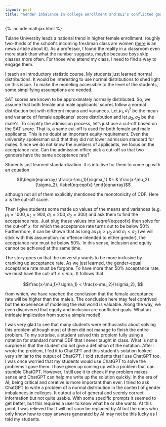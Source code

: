 ```yaml
---
layout: post
title: "Gender imbalance in college enrollment and DEI's conflicted goals: insights gained from normal distributions" 
---
```


{% include mathjax.html %}

Tulane University leads a national trend in higher female enrollment: roughly two-thirds of the school's incoming freshman class are women ([here](https://archive.ph/H0NIZ) is an news article about it).  As a professor, I found the reality in a classroom even more stark than what the number suggests, maybe because boys skip classes more often.  For those who attend my class, I need to find a way to engage them. 

I teach an introductory statistic course. My students just learned normal distributions. It would be interesting to use normal distributions to shed light on this issue. To make the modeling accessible to the level of the students, some simplifying assumptions are needed. 

SAT scores are known to be approximately normally distributed. So, we assume that both female and male applicants’ scores follow a normal distribution but with different means and variances. Let $\mu_1, \sigma_1^2$ be the mean and variance of female applicants' score distribution and let $\mu_2, \sigma_2$ be the male's. To simplify the admission process, let’s just use a cut-off based on the SAT score. That is, a same cut-off is used for both female and male applicants. This is no doubt an important equity requirement. Even the university spokesman said that they did not lower admission standard for males. Since we do not know the numbers of applicants, we focus on the acceptance rate. Can the admission office pick a cut-off so that two genders have the same acceptance rate?

Students just learned standardization. It is intuitive for them to come up with an equation 

$$\begin{eqnarray}
\frac{x-\mu_1}{\sigma_1} &= & \frac{x-\mu_2}{\sigma_2}, \label{eq:eqofx}
\end{eqnarray}$$

 although not all of them explicitly mentioned the monotonicity of CDF. Here $x$ is the cut-off score. 

Then I give students some made up values of the means and variances (e.g. $\mu_1=1000,\mu_2=900,\sigma_1=200,\sigma_2=300$) and ask them to find the acceptance rate. Just plug these values into \eqref{eq:eqofx} then solve for the cut-off $x$, for which the acceptance rate turns out to be below 50%. Furthermore, it can be shown that as long as $\mu_1>\mu_2$ and $\sigma_1<\sigma_2$ (we will stick with this assumption. no offence intended to either gender), the acceptance rate must be below 50%. In this sense, inclusion and equity cannot be achieved at the same time.

The story goes on that the university wants to be more inclusive by cranking up acceptance rate. As we just learned, the gender-equal acceptance rate must be forgone. To have more than 50% acceptance rate, we must have the cut-off $x<mu_1$. It follows that 

$$\frac{x-\mu_1}{\sigma_1}  <  \frac{x-\mu_2}{\sigma_2}, $$

from which, we have reached the conclusion that the female acceptance rate will be higher than the male’s. The conclusion here may feel contrived but the experience of modeling the real world is valuable. Along the way, we even discovered that equity and inclusion are conflicted goals. What an intricate implication from such a simple model! 

I was very glad to see that many students were enthusiastic about solving this problem although most of them did not manage to finish the entire problem. To my surprise, a student solved this problem fully using a notation for standard normal CDF that I never taught in class. What is not a surprise is that the student did not give a definition of the notation. After I wrote the problem, I fed it to ChatGPT and this student’s solution looked very similar to the output of ChatGPT. I told students that I use ChatGPT too. I was once worried that my students would use ChatGPT to solve the problems I gave them. I have given up coming up with a problem that can stumble ChatGPT. However, I still use it to check if my problem makes sense and ChatGPT can help me write up the solution quickly. In the era of AI, being critical and creative is more important than ever. I tried to ask ChatGPT to write a problem of a normal distribution in the context of gender imbalances in colleges. It output a lot of general and seemly correct information but not quite usable. With some specific prompts it seemed to get better, but this requires a user to know what he or she wants.  At this point, I was relieved that I will not soon be replaced by AI but the ones who only know how to copy answers generated by AI may not be this lucky as I told my students. 
